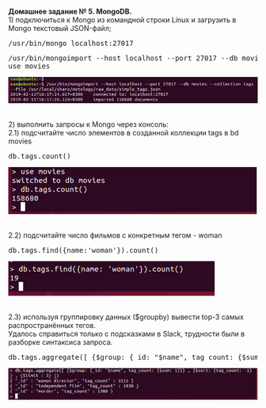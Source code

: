 <p><b>Домашнее задание № 5. MongoDB.</b><br>
1) подключиться к Mongo из командной строки Linux и загрузить в Mongo текстовый JSON-файл;
</p>
<pre>
/usr/bin/mongo localhost:27017
</pre>
<pre>
/usr/bin/mongoimport --host localhost --port 27017 --db movies --collection tags --file /usr/local/share/netology/raw_data/simple_tags.json
use movies
</pre>
<img src="hw5_1.PNG" alt="">
<br/><br/>

<p>
2) выполнить запросы к Mongo через консоль:<br/>
2.1) подсчитайте число элементов в созданной коллекции tags в bd movies
</p>
<pre>
db.tags.count()
</pre>
<img src="hw5_2.PNG" alt="">
<br/><br/>

<p>
2.2) подсчитайте число фильмов с конкретным тегом - woman
</p>
<pre>
db.tags.find({name:'woman'}).count()
</pre>
<img src="hw5_3.PNG" alt="">
<br/><br/>

<p>
2.3) используя группировку данных ($groupby) вывести top-3 самых распространённых тегов. <br/>
Удалось справиться только с подсказками в Slack, трудности были в разборке синтаксиса запроса. 
</p>
<pre>
db.tags.aggregate([ {$group: {_id: "$name", tag_count: {$sum: 1}}} , {$sort: {tag_count: -1} } , {$limit : 3} ])
</pre>
<img src="hw5_4.PNG" alt="">
<br/><br/>




